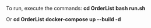 To run, execute the commands:
**cd OrderList**
**bash run.sh**

Or
**cd OrderList**
**docker-compose up --build -d**
